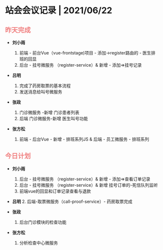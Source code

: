 # 站会会议记录 | 2021/06/22



## <font color="lightcoral">昨天完成</font>

- **刘小雨**  

  1. 前端 - 前台Vue（vue-frontstage)项目 - 添加->register路由的 - 医生排班的回显 
  2. 后台 - 挂号微服务 （register-service）& 新增 - 添加=>挂号记录 

- **吕明**
  1. 完成了药房取票的基本流程
  2. 发送消息给叫号微服务

- **张政**
  1.  门诊微服务 -新增 门诊患者列表 
  2.  后端 门诊微服务-新增 医生叫号功能 
  
- **张方松**
  
  1. 前端 - 后台Vue - 新增 - 排班系列JS & 后端 - 员工微服务 - 排班系列
  
     
  



## <font color="lightcoral">今日计划</font>

- **刘小雨**  
  1. 后台 - 挂号微服务 （register-service）& 新增 - 添加=>查看订单记录
  2. 后台 - 挂号微服务 （register-service）& 新增 挂号订单的-死信队列监听
  3. 前端vue的回显和订单记录查看与退款
  
- **吕明**
  2. 后端-取票微服务（call-proof-service）- 药房取票完成

- **张政**
  1. 后台门诊模块的检查功能

- **张方松**
  1.  分析检查中心微服务

